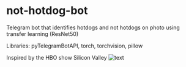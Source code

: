 # not-hotdog-bot

Telegram bot that identifies hotdogs and not hotdogs on photo using transfer learning (ResNet50)

Libraries: pyTelegramBotAPI, torch, torchvision, pillow

Inspired by the HBO show Silicon Valley
![text](https://miro.medium.com/max/4320/1*FZSvtomVWXV6hQp1Mkdk3A.png)
